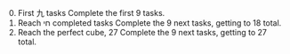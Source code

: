 0. First 九 tasks
Complete the first 9 tasks.
1. Reach חי completed tasks
Complete the 9 next tasks, getting to 18 total.
2. Reach the perfect cube, 27
Complete the 9 next tasks, getting to 27 total.
